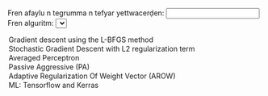
Fren afaylu n tegrumma n tefyar yettwacerḍen: <input type="text"/>
<br>
Fren alguritm: 
<select id="alguritm" name="alguritm">
  <option value="lbfgs">Gradient descent using the L-BFGS method</option>
  <option value="sgdlrt">Stochastic Gradient Descent with L2 regularization term</option>
  <option value="ap">Averaged Perceptron</option>
  <option value="pa">Passive Aggressive (PA)</option>
  <option value="arowv">Adaptive Regularization Of Weight Vector (AROW)</option>
  <option value="ml">ML: Tensorflow and Kerras</option>
</select>
